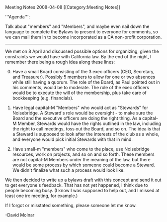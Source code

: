 Meeting Notes 2008-04-08 
 [[Category:Meeting Notes]]

'''Agenda''':

Talk about "members" and "Members", and maybe even nail down the language to complete the Bylaws to present to everyone for comments, so we can mail them in to become incorporated as a CA non-profit corporation.


----------------

We met on 8 April and discussed possible options for organizing, given 
the constraints we would have with California law. By the end of the 
night, I remember there being a rough idea along these lines:
 
0) Have a small Board consisting of the 3 exec officers (CEO, Secretary, 
and Treasurer). Possibly 5 members to allow for one or two absences 
while still having a quorum. The role of the Board, as Paul pointed out 
in his comments, would be to moderate. The role of the exec officers 
would be to execute the will of the membership, plus take care of 
bookkeeping (e.g. financials).
 
1) Have legal capital-M "Members" who would act as "Stewards" for 
Noisebridge. A Steward's role would be oversight - to make sure the 
Board and the executive officers are doing the right thing. As a 
capital-M Member, Stewards would have the rights outlined in the law, 
including the right to call meetings, toss out the Board, and so on.
The idea is that a Steward is supposed to look after the interests of 
the club as a whole, and everyone would pick initial Stewards with that 
in mind.
 
2) Have small-m "members" who come to the place, use Noisebridge 
resources, work on projects, and so on and so forth. These members are 
not capital-M Members under the meaning of the law, but there would be 
some process by which someone could become a Steward.
We didn't finalize what such a process would look like.
 
We then decided to write up a bylaws draft with this concept and send it 
out to get everyone's feedback. That has not yet happened, I think due 
to people becoming busy. (I know I was supposed to help out, and I 
missed at least one irc meeting, for example.)
 
If I forgot or misstated something, please someone let me know.
 
-David Molnar